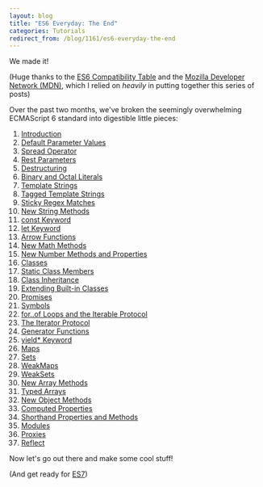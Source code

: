 ```yaml
---
layout: blog
title: "ES6 Everyday: The End"
categories: Tutorials
redirect_from: /blog/1161/es6-everyday-the-end
---
```


We made it!

(Huge thanks to the [ES6 Compatibility Table](http://kangax.github.io/compat-table/es6/) and the [Mozilla Developer Network (MDN)](https://developer.mozilla.org/en-US/), which I relied on _heavily_ in putting together this series of posts)

Over the past two months, we've broken the seemingly overwhelming ECMAScript 6 standard into digestible little pieces:

1. [Introduction](http://www.loganfranken.com/blog/798/es6-everyday/)
2. [Default Parameter Values](http://www.loganfranken.com/blog/800/es6-everyday-default-parameter-values/)
3. [Spread Operator](http://www.loganfranken.com/blog/813/es6-everyday-spread-operator/)
4. [Rest Parameters](http://www.loganfranken.com/blog/807/es6-everyday-rest-parameters/)
5. [Destructuring](http://www.loganfranken.com/blog/837/es6-everyday-destructuring/)
6. [Binary and Octal Literals](http://www.loganfranken.com/blog/817/es6-everyday-binary-and-octal-literals/)
7. [Template Strings](http://www.loganfranken.com/blog/821/es6-everyday-template-strings/)
8. [Tagged Template Strings](http://www.loganfranken.com/blog/825/es6-everyday-tagged-template-strings/)
9. [Sticky Regex Matches](http://www.loganfranken.com/blog/831/es6-everyday-sticky-regex-matches/)
10. [New String Methods](http://www.loganfranken.com/blog/869/es6-everyday-new-string-methods/)
11. [const Keyword](http://www.loganfranken.com/blog/843/es6-everyday-const-keyword/)
12. [let Keyword](http://www.loganfranken.com/blog/845/es6-everyday-let-keyword/)
13. [Arrow Functions](http://www.loganfranken.com/blog/850/es6-everyday-arrow-functions/)
14. [New Math Methods](http://www.loganfranken.com/blog/861/es6-everyday-new-math-methods/)
15. [New Number Methods and Properties](http://www.loganfranken.com/blog/877/es6-everyday-new-number-methods-and-properties/)
16. [Classes](http://www.loganfranken.com/blog/852/es6-everyday-classes/)
17. [Static Class Members](http://www.loganfranken.com/blog/1027/es6-everyday-static-class-members/)
18. [Class Inheritance](http://www.loganfranken.com/blog/855/es6-everyday-class-inheritance/)
19. [Extending Built-in Classes](http://www.loganfranken.com/blog/864/es6-everyday-extending-built-in-classes/)
20. [Promises](http://www.loganfranken.com/blog/879/es6-everyday-promises/)
21. [Symbols](http://www.loganfranken.com/blog/882/es6-everyday-symbols/)
22. [for..of Loops and the Iterable Protocol](http://www.loganfranken.com/blog/884/es6-everyday-for-of-loops-and-the-iterable-protocol/)
23. [The Iterator Protocol](http://www.loganfranken.com/blog/886/es6-everyday-the-iterator-protocol/)
24. [Generator Functions](http://www.loganfranken.com/blog/1065/es6-everyday-generator-functions/)
25. [yield\* Keyword](http://www.loganfranken.com/blog/1069/es6-everyday-yield-keyword/)
26. [Maps](http://www.loganfranken.com/blog/888/es6-everyday-maps/)
27. [Sets](http://www.loganfranken.com/blog/892/es6-everyday-sets/)
28. [WeakMaps](http://www.loganfranken.com/blog/890/es6-everyday-weakmaps/)
29. [WeakSets](http://www.loganfranken.com/blog/1095/es6-everyday-weaksets/)
30. [New Array Methods](http://www.loganfranken.com/blog/896/es6-everyday-new-array-methods/)
31. [Typed Arrays](http://www.loganfranken.com/blog/904/es6-everyday-typed-arrays/)
32. [New Object Methods](http://www.loganfranken.com/blog/908/es6-everyday-new-object-methods/)
33. [Computed Properties](http://www.loganfranken.com/blog/912/es6-everyday-computed-properties/)
34. [Shorthand Properties and Methods](http://www.loganfranken.com/blog/910/es6-everyday-shorthand-properties-and-methods/)
35. [Modules](http://www.loganfranken.com/blog/906/es6-everyday-modules/)
36. [Proxies](http://www.loganfranken.com/blog/900/es6-everyday-proxies/)
37. [Reflect](http://www.loganfranken.com/blog/902/es6-everyday-reflect/)

Now let's go out there and make some cool stuff!

(And get ready for [ES7](http://kangax.github.io/compat-table/es7/))
